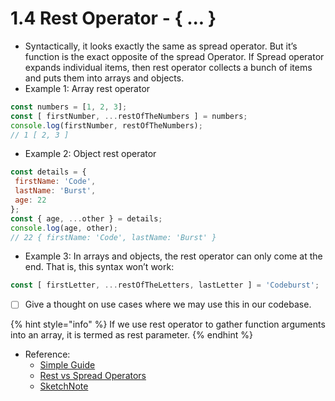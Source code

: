 # 1.4 Rest Operator - { ... }

* Syntactically, it looks exactly the same as spread operator. But it’s function is the exact opposite of the spread Operator. If Spread operator expands individual items, then rest operator collects a bunch of items and puts them into arrays and objects.
* Example 1: Array rest operator

```javascript
const numbers = [1, 2, 3];
const [ firstNumber, ...restOfTheNumbers ] = numbers;
console.log(firstNumber, restOfTheNumbers);
// 1 [ 2, 3 ]
```

* Example 2: Object rest operator

```javascript
const details = {
 firstName: 'Code',
 lastName: 'Burst',
 age: 22
};
const { age, ...other } = details;
console.log(age, other);
// 22 { firstName: 'Code', lastName: 'Burst' }
```

* Example 3: In arrays and objects, the rest operator can only come at the end. That is, this syntax won’t work:

```javascript
const [ firstLetter, ...restOfTheLetters, lastLetter ] = 'Codeburst';
```

* [ ] Give a thought on use cases where we may use this in our codebase.

{% hint style="info" %}
If we use rest operator to gather function arguments into an array, it is termed as rest parameter.
{% endhint %}

* Reference:
  * [Simple Guide](https://codeburst.io/a-simple-guide-to-destructuring-and-es6-spread-operator-e02212af5831)
  * [Rest vs Spread Operators](https://scotch.io/bar-talk/javascripts-three-dots-spread-vs-rest-operators543)
  * [SketchNote](https://twitter.com/stephaniecodes/status/1029453269242990594)



